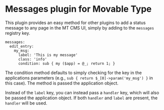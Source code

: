 # Messages plugin for Movable Type

This plugin provides an easy method for other plugins to add a status message to any page in the MT CMS UI, simply by adding to the `messages` registry key.

    messages:
      edit_entry:
        my_msg:
          label: 'This is my message'
          class: 'info'
          condition: sub { my ($app) = @_; return 1; }
	  
The condition method defaults to simply checking for the key in the applications parameters (e.g., `sub { return $_[0]->param('my_msg') }` in this case).  The method is passed the application object.

Instead of the `label` key, you can instead pass a `handler` key, which will also be passed the application object.  If both `handler` and `label` are present, the `handler` will be used.
